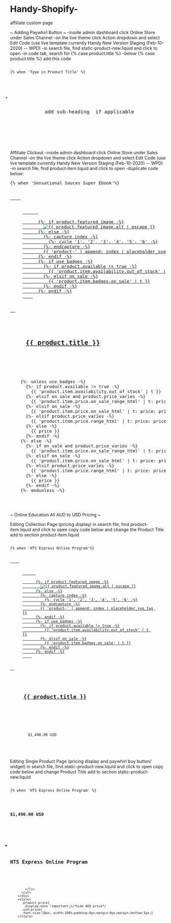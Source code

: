 # Handy-Shopify-
affiliate custom page

~ Adding Paywhirl Button ~
-inside admin dashboard click Online Store under Sales Channel
-on the live theme click Action dropdown and select Edit Code (use live  template currently Handy New Version Staging (Feb-10-2020) -- WPD)
-in search file, find static-product-new.liquid and click to open
-in code tab, search for {% case product.title %}
-below {% case product.title %} add this code

<code>
{% when 'Type in Product Title' %}
<div class="product-form-inline-atc">
          <ul class="paywhirl-btn-container" style="padding-left: 0px;text-align:center;">
            	<li>
                  <p style="margin-bottom:-10px !important;font-size: 16px;"> add sub-heading  if applicable</p>
                  <!-- insert paywhirl script here -->
            	</li> <!-- add new <li></li> element if more than 1 button to be added for same product -->
          </ul>
</div>
</code>  

Affiliate Clickout
-inside admin dashboard click Online Store under Sales Channel
-on the live theme click Action dropdown and select Edit Code (use live  template currently Handy New Version Staging (Feb-10-2020) -- WPD)
-in search file, find product-item.liquid and click to open
-duplicate code below: 

<pre>
{% when 'Sensational Sauces Super Ebook'%}
<article class="
  product-item
  product-item-style-{{ product_style }}
  {% unless product.featured_image %}product-item-no-image{% endunless %}"
  data-product-item="{{ product.id }}">
   <a href="https://vt345.isrefer.com/go/sensationalsauce/a188/">
    <figure class="product-item-image" data-product-item-image>
      <div class="whenhover"></div>
      {%- if product.featured_image -%}
        <img
          alt="{{ product.featured_image.alt | escape }}"
          src="{{ product.featured_image | img_url: '512x', format: 'pjpg' }}"
          srcset="{{ product.featured_image | img_url: '512x', scale: 2, format: 'pjpg' }} 2x">
      {%- else -%}
        {%- capture index -%}
          {%- cycle '1', '2', '3', '4', '5', '6' -%}
        {%- endcapture -%}
        {{ 'product-' | append: index | placeholder_svg_tag }}
      {%- endif -%}
      {%- if use_badges -%}
        {%- if product.available != true -%}
          <span class="product-item-badge">{{ 'product.item.availability.out_of_stock' | t }}</span>
        {%- elsif on_sale -%}
          <span class="product-item-badge">{{ 'product.item.badges.on_sale' | t }}</span>
        {%- endif -%}
      {%- endif -%}
    </figure>
  </a>

  <h1 class="product-item-title">
    <a href="https://vt345.isrefer.com/go/sensationalsauce/a188/">{{ product.title }}</a>
  </h1>

  <div class="product-price product-item-price">
    {%- unless use_badges -%}
      {%- if product.available != true -%}
        {{ 'product.item.availability.out_of_stock' | t }}
      {%- elsif on_sale and product.price_varies -%}
        {{ 'product.item.price.on_sale_range_html' | t: price: price }}
      {%- elsif on_sale -%}
        {{ 'product.item.price.on_sale_html' | t: price: price }}
      {%- elsif product.price_varies -%}
        {{ 'product.item.price.range_html' | t: price: price }}
      {%- else -%}
        {{ price }}
      {%- endif -%}
    {%- else -%}
      {%- if on_sale and product.price_varies -%}
        {{ 'product.item.price.on_sale_range_html' | t: price: price }}
      {%- elsif on_sale -%}
        {{ 'product.item.price.on_sale_html' | t: price: price }}
      {%- elsif product.price_varies -%}
        {{ 'product.item.price.range_html' | t: price: price }}
      {%- else -%}
        {{ price }}
      {%- endif -%}
    {%- endunless -%}
  </div>
</article>
</pre>

~ Online Education All AUD to USD Pricing ~

Editing Collection Page (pricing display)
in search file, find product-item.liquid and click to open
copy code below and change the Product Title
add  to section product-item.liquid

<code>
{% when 'HTS Express Online Program'%}
<article class="
  product-item
  product-item-style-{{ product_style }}
  {% unless product.featured_image %}product-item-no-image{% endunless %}"
  data-product-item="{{ product.id }}">
   <a href="{{ product.url | within: collection }}">
    <figure class="product-item-image" data-product-item-image>
      <div class="whenhover"></div>
      {%- if product.featured_image -%}
        <img
          alt="{{ product.featured_image.alt | escape }}"
          src="{{ product.featured_image | img_url: '512x', format: 'pjpg' }}"
          srcset="{{ product.featured_image | img_url: '512x', scale: 2, format: 'pjpg' }} 2x">
      {%- else -%}
        {%- capture index -%}
          {%- cycle '1', '2', '3', '4', '5', '6' -%}
        {%- endcapture -%}
        {{ 'product-' | append: index | placeholder_svg_tag }}
      {%- endif -%}
      {%- if use_badges -%}
        {%- if product.available != true -%}
          <span class="product-item-badge">{{ 'product.item.availability.out_of_stock' | t }}</span>
        {%- elsif on_sale -%}
          <span class="product-item-badge">{{ 'product.item.badges.on_sale' | t }}</span>
        {%- endif -%}
      {%- endif -%}
    </figure>
  </a>

  <h1 class="product-item-title">
    <a href="{{ product.url | within: collection }}">{{ product.title }}</a>
  </h1>

  <div class="product-price product-item-price">
    <span>
    	$1,490.00 USD
    </span>
  </div>
</article>
</code>

Editing Single Product Page (pricing display and paywhirl buy button/ widget)
in search file, find static-product-new.liquid and click to open
copy code below and change Product Title 
add to section static-product-new.liquid

<code>
{% when 'HTS Express Online Program' %}
        <div class="product-form-inline-atc">
          <h3 class="usd-price">$1,490.00 USD</h3>
          <ul class="paywhirl-btn-container" style="padding:0px;">
            <li>
              <h3 style="font-size:16px; width:100%;padding:0px;margin-bottom:5px;">HTS Express Online Program</h3>
              <script type="text/javascript" id='pw_5efee8a909925' src="https://app.paywhirl.com/pwa.js"></script>
              <script>paywhirl('button',{autoscroll: 1, domain:'healthyself', uuid:'95889e09-510f-4ab2-a47c-5460758ff7cc', button_image: 'https://cdn.shopify.com/s/files/1/2300/3895/files/book-pw-btn.jpg?v=1585874410' },'pw_5efee8a909925'); </script>

            </li>
          </ul>  
    	</div>   
    	<style>
          .product-price{
            display:none !important;}/*hide AUD price*/
          .usd-price{
           font-size:18px; width:100%;padding:0px;margin:0px;margin-bottom:5px;}
        </style>
</code>